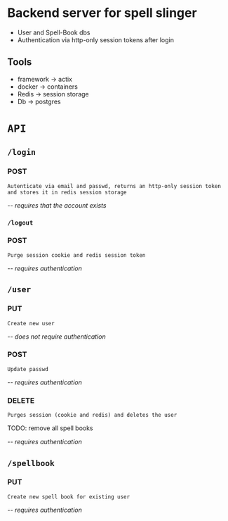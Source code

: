 # Backend server for spell slinger
- User and Spell-Book dbs
- Authentication via http-only session tokens after login
## Tools
- framework -> actix
- docker -> containers
- Redis -> session storage
- Db -> postgres

# `API`
## `/login`
### POST 
    Autenticate via email and passwd, returns an http-only session token and stores it in redis session storage
*-- requires that the account exists*
### `/logout`
### POST 
    Purge session cookie and redis session token
*-- requires authentication*
## `/user`
### PUT 
    Create new user
*-- does not require authentication*
### POST
    Update passwd
*-- requires authentication*
### DELETE
    Purges session (cookie and redis) and deletes the user
TODO: remove all spell books 

*-- requires authentication*
## `/spellbook`
### PUT
    Create new spell book for existing user
*-- requires authentication*